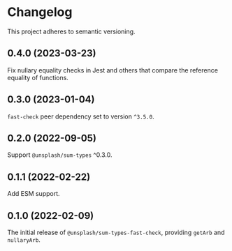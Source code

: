 # Changelog

This project adheres to semantic versioning.

## 0.4.0 (2023-03-23)

Fix nullary equality checks in Jest and others that compare the reference equality of functions.

## 0.3.0 (2023-01-04)

`fast-check` peer dependency set to version `^3.5.0`.

## 0.2.0 (2022-09-05)

Support `@unsplash/sum-types` ^0.3.0.

## 0.1.1 (2022-02-22)

Add ESM support.

## 0.1.0 (2022-02-09)

The initial release of `@unsplash/sum-types-fast-check`, providing `getArb` and `nullaryArb`.
